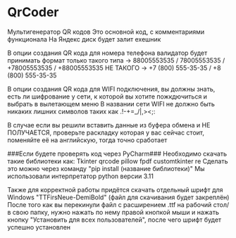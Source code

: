 # QrCoder
Мультигенератор QR кодов
Это основной код, с комментариями функционала
На Яндекс диск будет залит exeшник

В опции создания QR кода для номера телефона валидатор будет принимать формат только такого типа -> 88005553535 / 78005553535 / +78005553535 / +88005553535
НЕ ТАКОГО -> +7 (800) 555-35-35 / +8 (800) 555-35-35

В опции создания QR кода для WIFI подключения, вы должны знать, есть ли шифрование у сети, к которой вы хотите пожкдючиться и выбрать в вылетающем меню
В названии сети WIFI не должно быть никаких лишних символов таких как .!-+=_\/|,><;:

В случае если вы решили вставить данные из буфера обмена и НЕ ПОЛУЧАЕТСЯ, проверьте раскладку которая у вас сейчас стоит, поменяйте её на английскую, тогда точно сработает

###Если будете проверять код через PyCharm###
Необходимо скачать такие библиотеки как:
Tkinter
qrcode
pillow
fpdf
customtkinter
re
Сделать это можно через команду "pip install (название библиотеки)"
Мы использовали интерпретатор python версии 3.11

Также для корректной работы придётся скачать отдельный шрифт для Windows "TTFirsNeue-DemiBold" (файл для скачивания будет закреплён)
После того как вы перекинули файл с расширением .ttf на рабочий стол/в свою папку, нужно нажать по нему правой кнопкой мыши и нажать кнопку "Установить для всех пользователей", после чего шрифт будет успешно установлен 

